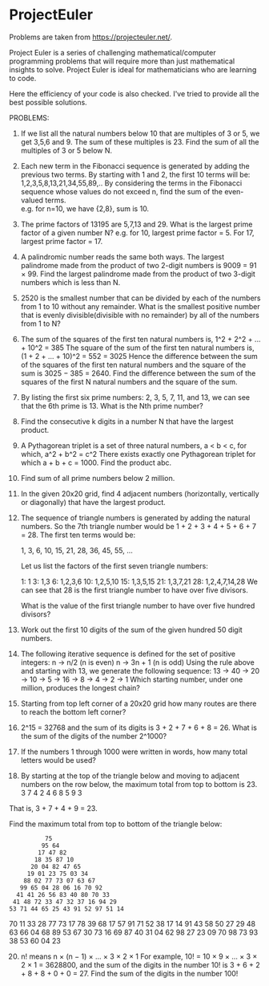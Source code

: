 # ProjectEuler

Problems are taken from https://projecteuler.net/.

Project Euler is a series of challenging mathematical/computer programming problems that will require more than just mathematical
insights to solve. Project Euler is ideal for mathematicians who are learning to code.

Here the efficiency of your code is also checked.
I've tried to provide all the best possible solutions.

PROBLEMS:

1. If we list all the natural numbers below 10 that are multiples of 3 or 5, we get 3,5,6 and 9. The sum of these multiples is 23.
   Find the sum of all the multiples of 3 or 5 below N.

2. Each new term in the Fibonacci sequence is generated by adding the previous two terms. By starting with 1 and 2,
   the first 10 terms will be:
      1,2,3,5,8,13,21,34,55,89,..
   By considering the terms in the Fibonacci sequence whose values do not exceed n, find the sum of the even-valued terms.  
   e.g. for n=10, we have {2,8}, sum is 10.

3. The prime factors of 13195 are 5,7,13 and 29. What is the largest prime factor of a given number N?
   e.g. for 10, largest prime factor = 5. For 17, largest prime factor = 17.

4. A palindromic number reads the same both ways. The largest palindrome made from the product of two 2-digit numbers is 9009 = 91 × 99.
   Find the largest palindrome made from the product of two 3-digit numbers which is less than N.

5. 2520 is the smallest number that can be divided by each of the numbers from 1 to 10 without any remainder.
   What is the smallest positive number that is evenly divisible(divisible with no remainder) by all of the numbers from 1 to N?

6. The sum of the squares of the first ten natural numbers is,
      1^2 + 2^2 + ... + 10^2 = 385
   The square of the sum of the first ten natural numbers is,
     (1 + 2 + ... + 10)^2 = 552 = 3025
   Hence the difference between the sum of the squares of the first ten natural numbers and the square of the sum is 3025 − 385 = 2640.
   Find the difference between the sum of the squares of the first N natural numbers and the square of the sum.

7. By listing the first six prime numbers: 2, 3, 5, 7, 11, and 13, we can see that the 6th prime is 13.
   What is the Nth prime number?
   
8. Find the consecutive k digits in a number N that have the largest product.

9. A Pythagorean triplet is a set of three natural numbers, a < b < c, for which,
    a^2 + b^2 = c^2
    There exists exactly one Pythagorean triplet for which a + b + c = 1000.
    Find the product abc.

10. Find sum of all prime numbers below 2 million.

11. In the given 20x20 grid, find 4 adjacent numbers (horizontally, vertically or diagonally) that have the largest product.

12. The sequence of triangle numbers is generated by adding the natural numbers. So the 7th triangle number would be 1 + 2 + 3 + 4 + 5 + 6 + 7 = 28. The first ten terms would be:

    1, 3, 6, 10, 15, 21, 28, 36, 45, 55, ...

    Let us list the factors of the first seven triangle numbers:

    1: 1
    3: 1,3
    6: 1,2,3,6
    10: 1,2,5,10
    15: 1,3,5,15
    21: 1,3,7,21
    28: 1,2,4,7,14,28
    We can see that 28 is the first triangle number to have over five divisors.

    What is the value of the first triangle number to have over five hundred divisors?
    
13. Work out the first 10 digits of the sum of the given hundred 50 digit numbers.  
    
14. The following iterative sequence is defined for the set of positive integers:
    n → n/2 (n is even)
    n → 3n + 1 (n is odd)
    Using the rule above and starting with 13, we generate the following sequence:
    13 → 40 → 20 → 10 → 5 → 16 → 8 → 4 → 2 → 1
    Which starting number, under one million, produces the longest chain?
    
15. Starting from top left corner of a 20x20 grid how many routes are there to reach the bottom left corner?

16. 2^15 = 32768 and the sum of its digits is 3 + 2 + 7 + 6 + 8 = 26.
    What is the sum of the digits of the number 2^1000?
    
17. If the numbers 1 through 1000 were written in words, how many total letters would be used?

18. By starting at the top of the triangle below and moving to adjacent numbers on the row below, the maximum total from top to bottom is 23.
   3
  7 4
 2 4 6
8 5 9 3

That is, 3 + 7 + 4 + 9 = 23.

Find the maximum total from top to bottom of the triangle below:

              75
             95 64
            17 47 82
           18 35 87 10
          20 04 82 47 65
         19 01 23 75 03 34
        88 02 77 73 07 63 67
       99 65 04 28 06 16 70 92
      41 41 26 56 83 40 80 70 33
     41 48 72 33 47 32 37 16 94 29
    53 71 44 65 25 43 91 52 97 51 14
   70 11 33 28 77 73 17 78 39 68 17 57
  91 71 52 38 17 14 91 43 58 50 27 29 48
 63 66 04 68 89 53 67 30 73 16 69 87 40 31
04 62 98 27 23 09 70 98 73 93 38 53 60 04 23

20. n! means n × (n − 1) × ... × 3 × 2 × 1
    For example, 10! = 10 × 9 × ... × 3 × 2 × 1 = 3628800,
    and the sum of the digits in the number 10! is 3 + 6 + 2 + 8 + 8 + 0 + 0 = 27.
    Find the sum of the digits in the number 100!
